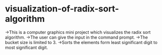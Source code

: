 # visualization-of-radix-sort-algorithm
->This is a computer graphics mini project which visualizes the radix sort algorithm.
->The user can give the input in the command prompt.
->The bucket size is limited to 3. 
->Sorts the elements form least significant digit to most significant digit.
